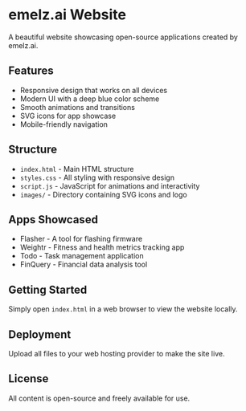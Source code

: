 # emelz.ai Website

A beautiful website showcasing open-source applications created by emelz.ai.

## Features

- Responsive design that works on all devices
- Modern UI with a deep blue color scheme
- Smooth animations and transitions
- SVG icons for app showcase
- Mobile-friendly navigation

## Structure

- `index.html` - Main HTML structure
- `styles.css` - All styling with responsive design
- `script.js` - JavaScript for animations and interactivity
- `images/` - Directory containing SVG icons and logo

## Apps Showcased

- Flasher - A tool for flashing firmware
- Weightr - Fitness and health metrics tracking app
- Todo - Task management application
- FinQuery - Financial data analysis tool

## Getting Started

Simply open `index.html` in a web browser to view the website locally.

## Deployment

Upload all files to your web hosting provider to make the site live.

## License

All content is open-source and freely available for use. 
